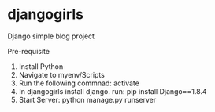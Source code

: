# djangogirls
Django simple blog project


Pre-requisite 

1. Install Python
2. Navigate to myenv/Scripts
3. Run the following commnad: activate
4. In djangogirls install django. run: pip install Django==1.8.4
5. Start Server: python manage.py runserver
